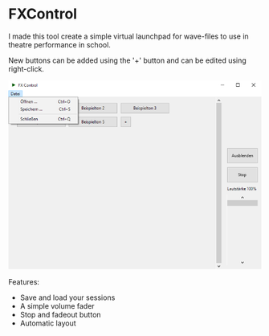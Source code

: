 # FXControl
I made this tool create a simple virtual launchpad for wave-files to use in theatre performance in school. 

New buttons can be added using the '+' button and can be edited using right-click.

![preview](https://raw.githubusercontent.com/McLP2/FXControl/master/preview.png)

Features:
* Save and load your sessions
* A simple volume fader
* Stop and fadeout button
* Automatic layout
